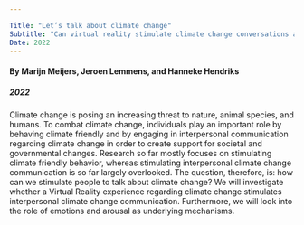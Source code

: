 ```yaml
---

Title: "Let’s talk about climate change"
Subtitle: "Can virtual reality stimulate climate change conversations and climate friendly behavior?"
Date: 2022
---
```


#### By Marijn Meijers, Jeroen Lemmens, and Hanneke Hendriks
##### 2022
 
Climate change is posing an increasing threat to nature, animal species, and humans. To combat climate change, individuals play an important role by behaving climate friendly and by engaging in interpersonal communication regarding climate change in order to create support for societal and governmental changes. Research so far mostly focuses on stimulating climate friendly behavior, whereas stimulating interpersonal climate change communication is so far largely overlooked. The question, therefore, is: how can we stimulate people to talk about climate change? We will investigate whether a Virtual Reality experience regarding climate change stimulates interpersonal climate change communication. Furthermore, we will look into the role of emotions and arousal as underlying mechanisms.



